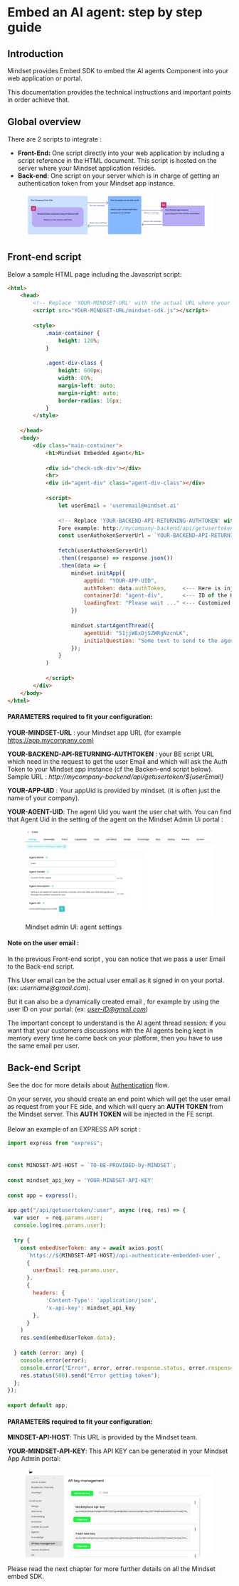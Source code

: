 # Embed an AI agent: step by step guide

## Introduction

Mindset provides Embed SDK to embed the AI agents Component into your web application or portal.

This documentation provides the technical instructions and important points in order achieve that.



## Global overview

There are 2 scripts to integrate :

* **Front-End:** One script directly into your web application by including a script reference in the HTML document. This script is hosted on the server where your Mindset application resides.
* **Back-end**: One script on your server which is in charge of getting an authentication token from your Mindset app instance.

<figure><img src="../../.gitbook/assets/37b9fc2d-71eb-4622-893a-3a73b91d8d7f.png" alt=""><figcaption></figcaption></figure>

## Front-end script

Below a sample HTML page including the Javascript script:

```html
<html>
    <head>
        <!-- Replace 'YOUR-MINDSET-URL' with the actual URL where your Mindset SDK is hosted -->
        <script src="YOUR-MINDSET-URL/mindset-sdk.js"></script>

        <style>
            .main-container {
                height: 120%;
            }

            .agent-div-class {
                height: 600px;
                width: 80%;
                margin-left: auto;
                margin-right: auto;
                border-radius: 16px;
            }
        </style>
        
    </head>
    <body>
        <div class="main-container">
            <h1>Mindset Embedded Agent</h1>
        
            <div id="check-sdk-div"></div>
            <hr>
            <div id="agent-div" class="agent-div-class"></div>
        
            <script>
                let userEmail = 'useremail@mindset.ai'
                
                <!-- Replace 'YOUR-BACKEND-API-RETURNING-AUTHTOKEN' with the actual URL of your back-end script 
                Fore example: http://mycompany-backend/api/getusertoken/${userEmail} -->
                const userAuthokenServerUrl = `YOUR-BACKEND-API-RETURNING-AUTHTOKEN`
                
                fetch(userAuthokenServerUrl)
                .then((response) => response.json())
                .then(data => {
                    mindset.initApp({ 
                        appUid: "YOUR-APP-UID", 
                        authToken: data.authToken,     <--- Here is injected the final AUTH TOKEN
                        containerId: "agent-div",      <--- ID of the HTML element embeding the Agent module
                        loadingText: "Please wait ..." <--- Customized loading text 
                    })
                  
                    mindset.startAgentThread({
                        agentUid: "51jjWExDjSZWRgNzcnLK",
                        initialQuestion: "Some text to send to the agent"
                    });
                }
            )
                
            </script>   
        </div> 
    </body>
</html>
```

#### PARAMETERS required to fit your configuration:

**YOUR-MINDSET-URL** : your Mindset app URL (for example [https://app.mycompany.com)](https://app.mycompany.com\))

**YOUR-BACKEND-API-RETURNING-AUTHTOKEN** : your BE script URL which need in the request to get the user Email and which will ask the Auth Token to your Mindset app instance (cf the Backen-end script below).\
Sample URL : _http://mycompany-backend/api/getusertoken/${userEmail}_

**YOUR-APP-UID** : Your appUid is provided by mindset. (it is often just the name of your company).

**YOUR-AGENT-UID**: The agent Uid you want the user chat with. You can find that Agent Uid in the setting of the agent on the Mindset Admin Ui portal :

<figure><img src="../../.gitbook/assets/236af782-3ca9-4cb4-82b4-d5c18ddbb8e8.png" alt=""><figcaption><p>Mindset admin UI: agent settings</p></figcaption></figure>

#### Note on the user email :

In the previous Front-end script , you can notice that we pass a user Email to the Back-end script.

This User email can be the actual user email as it signed in on your portal. (ex: _username@gmail.com_).

But it can also be a dynamically created email , for example by using the user ID on your portal: (ex: [_user-ID@gmail.com_](mailto:user-ID@gmail.com))

The important concept to understand is the AI agent thread session: if you want that your customers discussions with the AI agents being kept in memory every time he come back on your platform, then you have to use the same email per user.

## Back-end Script

See the doc for more details about [Authentication](authentication.md) flow.

On your server, you should create an end point which will get the user email as request from your FE side, and which will query an **AUTH TOKEN** from the Mindset server. This **AUTH TOKEN** will be injected in the FE script.\
\
Below an example of an EXPRESS API script :

```javascript
import express from "express";


const MINDSET-API-HOST = `TO-BE-PROVIDED-by-MINDSET`;

const mindset_api_key = 'YOUR-MINDSET-API-KEY' 

const app = express();

app.get("/api/getusertoken/:user", async (req, res) => {
  var user  = req.params.user;
  console.log(req.params.user);
  
  try {
    const embedUserToken: any = await axios.post(
      `https://${MINDSET-API-HOST}/api-authenticate-embedded-user`,
      {
        userEmail: req.params.user,
      },
      {
        headers: {
            'Content-Type': 'application/json',
            'x-api-key': mindset_api_key
        },
      }
    )
    res.send(embedUserToken.data);
    
  } catch (error: any) {
    console.error(error);
    console.error("Error", error, error.response.status, error.response, error);
    res.status(500).send("Error getting token");
  };
});

export default app;
```

#### PARAMETERS required to fit your configuration:

**MINDSET-API-HOST**: This URL is provided by the Mindset team.

**YOUR-MINDSET-API-KEY**: This API KEY can be generated in your Mindset App Admin portal:

<figure><img src="../../.gitbook/assets/bdacf415-9ef2-4d6b-a0d7-cc74a00cfadc.png" alt=""><figcaption></figcaption></figure>



Please read the next chapter for more further details on all the Mindset embed SDK.
